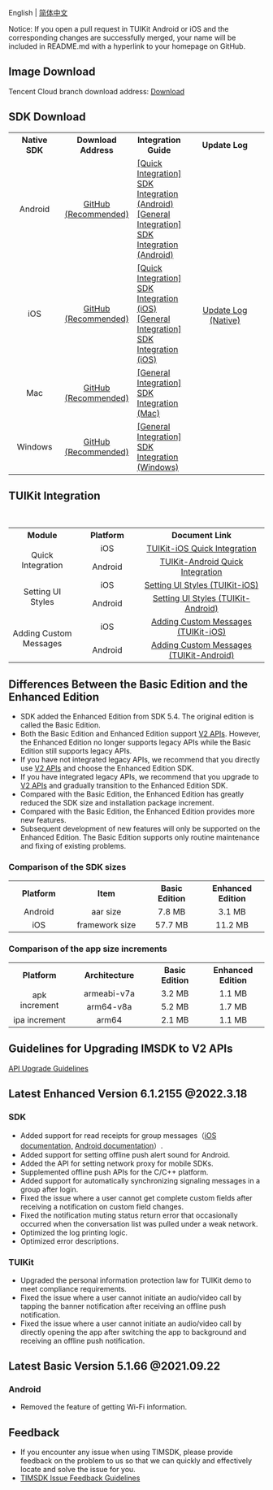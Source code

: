 English | [简体中文](./README.md)

Notice: If you open a pull request in TUIKit Android or iOS and the corresponding changes are successfully merged, your name will be included in README.md with a hyperlink to your homepage on GitHub.

## Image Download

Tencent Cloud branch download address: [Download](https://im.sdk.qcloud.com/download/github/TIMSDK.zip)

## SDK Download

<table>
<tr>
<th width="94px" style="text-align:center" >Native SDK</td>
 <th width="0px" style="text-align:center" >Download Address</td>
<th width="0px"  style="text-align:center">Integration Guide</td>
<th width="175px" style="text-align:center">Update Log</td>
</tr>
<tr>
<td style="text-align:center">Android  </td>
<td style="text-align:center" ><a href="https://github.com/tencentyun/TIMSDK/tree/master/Android/IMSDK">GitHub (Recommended)</a></td>
<td style="text-align:left" ><a href="https://intl.cloud.tencent.com/document/product/1047/34286">[Quick Integration] SDK Integration (Android)</a><br><a href="https://intl.cloud.tencent.com/document/product/1047/34306">[General Integration] SDK Integration (Android)</a></td>
<td style="text-align:center" rowspan='4'><a href="https://intl.cloud.tencent.com/document/product/1047/34282">Update Log (Native)</a> </td>
</tr>
<tr>
<td style="text-align:center">iOS  </td>
<td style="text-align:center" ><a href="https://github.com/tencentyun/TIMSDK/tree/master/iOS/IMSDK">GitHub (Recommended)</a></td>
<td style="text-align:left" ><a href="https://intl.cloud.tencent.com/document/product/1047/34287">[Quick Integration] SDK Integration (iOS)</a><br><a href="https://intl.cloud.tencent.com/document/product/1047/34307">[General Integration] SDK Integration (iOS)</a></td>
</tr>
<tr>
<td style="text-align:center">Mac  </td>
<td style="text-align:center" ><a href="https://github.com/tencentyun/TIMSDK/tree/master/Mac/IMSDK">GitHub (Recommended)</a></td>
<td style="text-align:left" ><a href="https://intl.cloud.tencent.com/document/product/1047/34308">[General Integration] SDK Integration (Mac)</a></td>
</tr>
<tr>
<td style="text-align:center">Windows  </td>
<td style="text-align:center" ><a href="https://github.com/tencentyun/TIMSDK/tree/master/Windows/IMSDK">GitHub (Recommended)</a></td>
<td style="text-align:left" ><a href="https://intl.cloud.tencent.com/document/product/1047/34310">[General Integration] SDK Integration (Windows)</a></td>
</tr>
</table>

## TUIKit Integration

<table >
  <tr>
    <th width="180px" style="text-align:center">Module</th>
    <th width="180px" style="text-align:center">Platform</th>
    <th width="500px" style="text-align:center">Document Link</th>
  </tr>

  <tr >
​    <td rowspan='2' style="text-align:center">Quick Integration</td>
​    <td style="text-align:center">iOS</td>
​    <td style="text-align:center"><a href="https://intl.cloud.tencent.com/document/product/1047/34287">TUIKit-iOS Quick Integration</a></td>
  </tr>

  <tr>
​    <td style="text-align:center">Android</td>
​    <td style="text-align:center"><a href="https://intl.cloud.tencent.com/document/product/1047/34286">TUIKit-Android Quick Integration</a></td>
  </tr>

  <tr>
​    <td rowspan='2' style="text-align:center">Setting UI Styles</td>
​    <td style="text-align:center">iOS</td>
​    <td style="text-align:center"><a href="https://intl.cloud.tencent.com/document/product/1047/34290">Setting UI Styles (TUIKit-iOS)</a></td>

  </tr>

  <tr>
​    <td style="text-align:center">Android</td>
​    <td style="text-align:center"><a href="https://intl.cloud.tencent.com/document/product/1047/34289">Setting UI Styles (TUIKit-Android)</a></td>
  </tr>

  <tr>
​    <td rowspan='2' style="text-align:center">Adding Custom Messages</td>
​    <td style="text-align:center">iOS</td>
​    <td style="text-align:center"><a href="https://intl.cloud.tencent.com/document/product/1047/34293">Adding Custom Messages (TUIKit-iOS)</a></td>
  </tr>

  <tr>
​    <td style="text-align:center">Android</td>
​    <td style="text-align:center"><a href="https://intl.cloud.tencent.com/document/product/1047/34292">Adding Custom Messages (TUIKit-Android)</a></td>
  </tr>

</table>

## Differences Between the Basic Edition and the Enhanced Edition
- SDK added the Enhanced Edition from SDK 5.4. The original edition is called the Basic Edition.
- Both the Basic Edition and Enhanced Edition support [V2 APIs](https://intl.cloud.tencent.com/document/product/1047/36169). However, the Enhanced Edition no longer supports legacy APIs while the Basic Edition still supports legacy APIs.
- If you have not integrated legacy APIs, we recommend that you directly use [V2 APIs](https://intl.cloud.tencent.com/document/product/1047/36169) and choose the Enhanced Edition SDK.
- If you have integrated legacy APIs, we recommend that you upgrade to [V2 APIs](https://intl.cloud.tencent.com/document/product/1047/36169) and gradually transition to the Enhanced Edition SDK.
- Compared with the Basic Edition, the Enhanced Edition has greatly reduced the SDK size and installation package increment.
- Compared with the Basic Edition, the Enhanced Edition provides more new features.
- Subsequent development of new features will only be supported on the Enhanced Edition. The Basic Edition supports only routine maintenance and fixing of existing problems.

### Comparison of the SDK sizes
<table>
  <tr>
    <th width="200px" style="text-align:center">Platform</th>
    <th width="260px" style="text-align:center">Item</th>
    <th width="200px" style="text-align:center">Basic Edition</th>
    <th width="200px" style="text-align:center">Enhanced Edition</th>
  </tr>
  <tr>
    <td style="text-align:center">Android</td>
    <td style="text-align:center">aar size</td>
    <td style="text-align:center">7.8 MB</td>
    <td style="text-align:center">3.1 MB</td>
  </tr>
  <tr>
    <td style="text-align:center">iOS</td>
    <td style="text-align:center">framework size</td>
    <td style="text-align:center">57.7 MB</td>
    <td style="text-align:center">11.2 MB</td>
  </tr>
</table>

### Comparison of the app size increments
<table>
  <tr>
    <th width="200px" style="text-align:center">Platform</th>
    <th width="260px" style="text-align:center">Architecture</th>
    <th width="200px" style="text-align:center">Basic Edition</th>
    <th width="200px" style="text-align:center">Enhanced Edition</th>
  </tr>
  <tr>
    <td rowspan='2' style="text-align:center">apk increment</td>
    <td style="text-align:center">armeabi-v7a</td>
    <td style="text-align:center">3.2 MB</td>
    <td style="text-align:center">1.1 MB</td>
  </tr>
  <tr>
    <td style="text-align:center">arm64-v8a</td>
    <td style="text-align:center">5.2 MB</td>
    <td style="text-align:center">1.7 MB</td>
  </tr>
  <tr>
    <td style="text-align:center">ipa increment</td>
    <td style="text-align:center">arm64</td>
    <td style="text-align:center">2.1 MB</td>
    <td style="text-align:center">1.1 MB</td>
  </tr>
</table>

## Guidelines for Upgrading IMSDK to V2 APIs

[API Upgrade Guidelines](https://docs.qq.com/sheet/DS3lMdHpoRmpWSEFW)

## Latest Enhanced Version 6.1.2155 @2022.3.18

### SDK

- Added support for read receipts for group messages（[iOS documentation,](https://cloud.tencent.com/document/product/269/44490#.E7.BE.A4.E6.B6.88.E6.81.AF.E5.B7.B2.E8.AF.BB.E5.9B.9E.E6.89.A7) [Android documentation](https://cloud.tencent.com/document/product/269/44489#.E7.BE.A4.E6.B6.88.E6.81.AF.E5.B7.B2.E8.AF.BB.E5.9B.9E.E6.89.A7)）.
- Added support for setting offline push alert sound for Android.
- Added the API for setting network proxy for mobile SDKs.
- Supplemented offline push APIs for the C/C++ platform.
- Added support for automatically synchronizing signaling messages in a group after login.
- Fixed the issue where a user cannot get complete custom fields after receiving a notification on custom field changes.
- Fixed the notification muting status return error that occasionally occurred when the conversation list was pulled under a weak network.
- Optimized the log printing logic.
- Optimized error descriptions.

### TUIKit

- Upgraded the personal information protection law for TUIKit demo to meet compliance requirements.
- Fixed the issue where a user cannot initiate an audio/video call by tapping the banner notification after receiving an offline push notification.
- Fixed the issue where a user cannot initiate an audio/video call by directly opening the app after switching the app to background and receiving an offline push notification.

## Latest Basic Version 5.1.66 @2021.09.22

### Android

- Removed the feature of getting Wi-Fi information.

## Feedback
- If you encounter any issue when using TIMSDK, please provide feedback on the problem to us so that we can quickly and effectively locate and solve the issue for you.
- [TIMSDK Issue Feedback Guidelines](https://github.com/tencentyun/TIMSDK/wiki/TIMSDK-issue%E6%9C%89%E6%95%88%E5%8F%8D%E9%A6%88%E6%A8%A1%E6%9D%BF)
